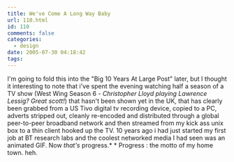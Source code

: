 ```yaml
---
title: We've Come A Long Way Baby
url: 110.html
id: 110
comments: false
categories:
  - design
date: 2005-07-30 04:18:42
tags:
---
```


I'm going to fold this into the "Big 10 Years At Large Post" later, but I thought it interesting to note that i've spent the evening watching half a season of a TV show (West Wing Season 6 - _Christopher Lloyd playing Lawrence Lessig? Great scott!_) that hasn't been shown yet in the UK, that has clearly been grabbed from a US Tivo digital tv recording device, copied to a PC, adverts stripped out, cleanly re-encoded and distributed through a global peer-to-peer broadband network and then streamed from my kick ass unix box to a thin client hooked up the TV. 10 years ago i had just started my first job at BT research labs and the coolest networked media I had seen was an animated GIF. Now _that's_ progress.* * Progress : the motto of my home town. heh.